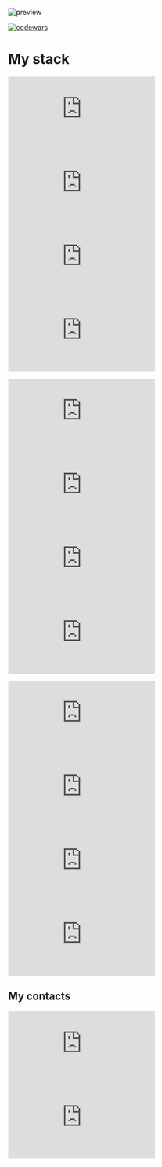 ![preview](https://capsule-render.vercel.app/api?height=180&type=waving&desc=Backend%20Developer&text=Bezrodnyi%20Kirill&animation=scalein&fontSize=70&fontAlign=30&fontAlignY=40&descSize=20&descAlignY=15&descAlign=15&color=gradient&fontColor=000)


[![codewars](https://www.codewars.com/users/KeeREAL/badges/large)](https://www.codewars.com/users/KeeREAL)

# My stack

[![nodeJS](https://icon-icons.com/downloadimage.php?id=146411&root=2415/ICO/128/&file=nodejs_original_logo_icon_146411.ico)](https://nodejs.org/en/docs)
[![JavaScript](https://icon-icons.com/downloadimage.php?id=130900&root=2108/ICO/512/&file=javascript_icon_130900.ico)](https://developer.mozilla.org/en-US/docs/Web/JavaScript)
[![TypeScript](https://icon-icons.com/downloadimage.php?id=146317&root=2415/ICO/128/&file=typescript_original_logo_icon_146317.ico)](https://www.typescriptlang.org)
[![SQL](https://icon-icons.com/downloadimage.php?id=57633&root=628/ICO/128/&file=sql-file-black-rounded-rectangular-interface-symbol_icon-icons.com_57633.ico)](https://www.w3schools.com/sql/)

[![express](https://icon-icons.com/downloadimage.php?id=169185&root=2699/PNG/128/&file=expressjs_logo_icon_169185.png)](https://expressjs.com/)
[![nestJS](https://icon-icons.com/downloadimage.php?id=168087&root=2699/ICO/128/&file=nestjs_logo_icon_168087.ico)](https://nestjs.com)
[![jest](https://icon-icons.com/downloadimage.php?id=130514&root=2107/ICO/128/&file=file_type_jest_icon_130514.ico)](https://jestjs.io/)
[![react](https://icon-icons.com/downloadimage.php?id=146374&root=2415/ICO/512/&file=react_original_logo_icon_146374.ico)](https://react.dev/)

[![linux](https://icon-icons.com/downloadimage.php?id=8794&root=46/ICO/128/&file=linux_penguin_animal_9362.ico)](https://www.linux.org/)
[![mongoDB](https://icon-icons.com/downloadimage.php?id=146425&root=2415/ICO/128/&file=mongodb_original_wordmark_logo_icon_146425.ico)](https://www.mongodb.com/)
[![docker](https://icon-icons.com/downloadimage.php?id=130643&root=2107/ICO/128/&file=file_type_docker_icon_130643.ico)](https://www.docker.com/)
[![postgreSQL](https://icon-icons.com/downloadimage.php?id=146390&root=2415/ICO/128/&file=postgresql_plain_wordmark_logo_icon_146390.ico)](https://www.postgresql.org/)

## My contacts
[![telegram](https://icon-icons.com/downloadimage.php?id=72055&root=923/ICO/256/&file=telegram_icon-icons.com_72055.ico)](https://t.me/Cyrill72)
[![email](https://icon-icons.com/downloadimage.php?id=102148&root=1483/ICO/256/&file=email_102148.ico)](mailto:ikirill.bezrodny@gmail.com)
<!--
**Kee-Reall/Kee-Reall** is a ✨ _special_ ✨ repository because its `README.md` (this file) appears on your GitHub profile.

Here are some ideas to get you started:

- 🔭 I’m currently working on ...
- 🌱 I’m currently learning ...
- 👯 I’m looking to collaborate on ...
- 🤔 I’m looking for help with ...
- 💬 Ask me about ...
- 📫 How to reach me: ...
- 😄 Pronouns: ...
- ⚡ Fun fact: ...
-->
